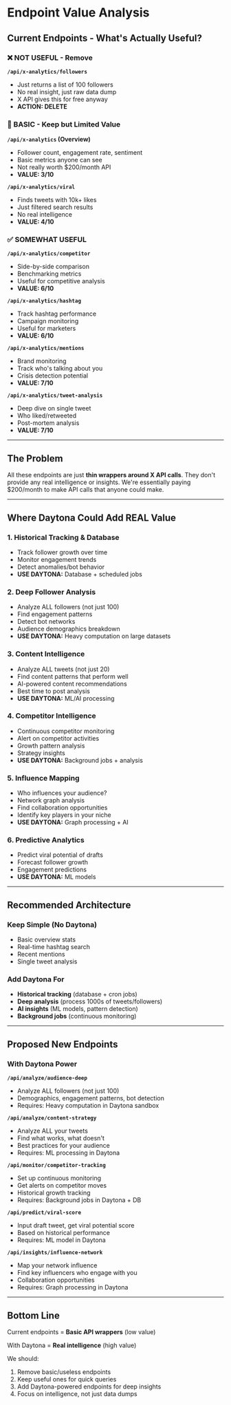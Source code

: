 # Endpoint Value Analysis

## Current Endpoints - What's Actually Useful?

### ❌ NOT USEFUL - Remove

**`/api/x-analytics/followers`**
- Just returns a list of 100 followers
- No real insight, just raw data dump
- X API gives this for free anyway
- **ACTION: DELETE**

### 🤔 BASIC - Keep but Limited Value

**`/api/x-analytics` (Overview)**
- Follower count, engagement rate, sentiment
- Basic metrics anyone can see
- Not really worth $200/month API
- **VALUE: 3/10**

**`/api/x-analytics/viral`**
- Finds tweets with 10k+ likes
- Just filtered search results
- No real intelligence
- **VALUE: 4/10**

### ✅ SOMEWHAT USEFUL

**`/api/x-analytics/competitor`**
- Side-by-side comparison
- Benchmarking metrics
- Useful for competitive analysis
- **VALUE: 6/10**

**`/api/x-analytics/hashtag`**
- Track hashtag performance
- Campaign monitoring
- Useful for marketers
- **VALUE: 6/10**

**`/api/x-analytics/mentions`**
- Brand monitoring
- Track who's talking about you
- Crisis detection potential
- **VALUE: 7/10**

**`/api/x-analytics/tweet-analysis`**
- Deep dive on single tweet
- Who liked/retweeted
- Post-mortem analysis
- **VALUE: 7/10**

---

## The Problem

All these endpoints are just **thin wrappers around X API calls**. They don't provide any real intelligence or insights. We're essentially paying $200/month to make API calls that anyone could make.

---

## Where Daytona Could Add REAL Value

### 1. **Historical Tracking & Database**
- Track follower growth over time
- Monitor engagement trends
- Detect anomalies/bot behavior
- **USE DAYTONA:** Database + scheduled jobs

### 2. **Deep Follower Analysis**
- Analyze ALL followers (not just 100)
- Find engagement patterns
- Detect bot networks
- Audience demographics breakdown
- **USE DAYTONA:** Heavy computation on large datasets

### 3. **Content Intelligence**
- Analyze ALL tweets (not just 20)
- Find content patterns that perform well
- AI-powered content recommendations
- Best time to post analysis
- **USE DAYTONA:** ML/AI processing

### 4. **Competitor Intelligence**
- Continuous competitor monitoring
- Alert on competitor activities
- Growth pattern analysis
- Strategy insights
- **USE DAYTONA:** Background jobs + analysis

### 5. **Influence Mapping**
- Who influences your audience?
- Network graph analysis
- Find collaboration opportunities
- Identify key players in your niche
- **USE DAYTONA:** Graph processing + AI

### 6. **Predictive Analytics**
- Predict viral potential of drafts
- Forecast follower growth
- Engagement predictions
- **USE DAYTONA:** ML models

---

## Recommended Architecture

### Keep Simple (No Daytona)
- Basic overview stats
- Real-time hashtag search
- Recent mentions
- Single tweet analysis

### Add Daytona For
- **Historical tracking** (database + cron jobs)
- **Deep analysis** (process 1000s of tweets/followers)
- **AI insights** (ML models, pattern detection)
- **Background jobs** (continuous monitoring)

---

## Proposed New Endpoints

### With Daytona Power

**`/api/analyze/audience-deep`**
- Analyze ALL followers (not just 100)
- Demographics, engagement patterns, bot detection
- Requires: Heavy computation in Daytona sandbox

**`/api/analyze/content-strategy`**
- Analyze ALL your tweets
- Find what works, what doesn't
- Best practices for your audience
- Requires: ML processing in Daytona

**`/api/monitor/competitor-tracking`**
- Set up continuous monitoring
- Get alerts on competitor moves
- Historical growth tracking
- Requires: Background jobs in Daytona + DB

**`/api/predict/viral-score`**
- Input draft tweet, get viral potential score
- Based on historical performance
- Requires: ML model in Daytona

**`/api/insights/influence-network`**
- Map your network influence
- Find key influencers who engage with you
- Collaboration opportunities
- Requires: Graph processing in Daytona

---

## Bottom Line

Current endpoints = **Basic API wrappers** (low value)

With Daytona = **Real intelligence** (high value)

We should:
1. Remove basic/useless endpoints
2. Keep useful ones for quick queries
3. Add Daytona-powered endpoints for deep insights
4. Focus on intelligence, not just data dumps
